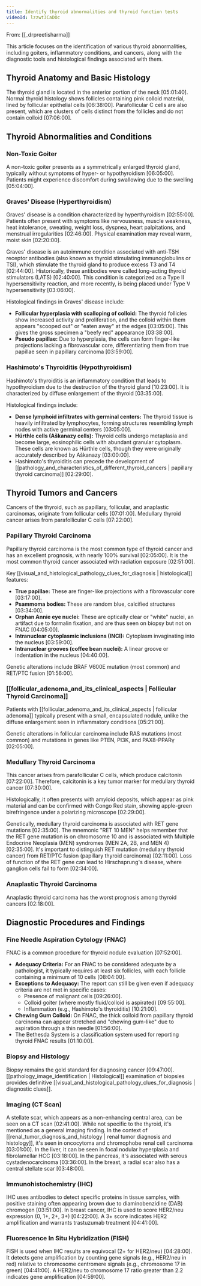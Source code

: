 ```yaml
---
title: Identify thyroid abnormalities and thyroid function tests
videoId: lzzwt3CaDOc
---
```


From: [[_drpreetisharma]] <br/> 

This article focuses on the identification of various thyroid abnormalities, including goiters, inflammatory conditions, and cancers, along with the diagnostic tools and histological findings associated with them.

## Thyroid Anatomy and Basic Histology
The thyroid gland is located in the anterior portion of the neck <a class="yt-timestamp" data-t="05:01:40">[05:01:40]</a>. Normal thyroid histology shows follicles containing pink colloid material, lined by follicular epithelial cells <a class="yt-timestamp" data-t="06:38:00">[06:38:00]</a>. Parafollicular C cells are also present, which are clusters of cells distinct from the follicles and do not contain colloid <a class="yt-timestamp" data-t="07:06:00">[07:06:00]</a>.

## Thyroid Abnormalities and Conditions

### Non-Toxic Goiter
A non-toxic goiter presents as a symmetrically enlarged thyroid gland, typically without symptoms of hyper- or hypothyroidism <a class="yt-timestamp" data-t="06:05:00">[06:05:00]</a>. Patients might experience discomfort during swallowing due to the swelling <a class="yt-timestamp" data-t="05:04:00">[05:04:00]</a>.

### Graves' Disease (Hyperthyroidism)
Graves' disease is a condition characterized by hyperthyroidism <a class="yt-timestamp" data-t="02:55:00">[02:55:00]</a>. Patients often present with symptoms like nervousness, muscle weakness, heat intolerance, sweating, weight loss, dyspnea, heart palpitations, and menstrual irregularities <a class="yt-timestamp" data-t="02:46:00">[02:46:00]</a>. Physical examination may reveal warm, moist skin <a class="yt-timestamp" data-t="02:20:00">[02:20:00]</a>.

Graves' disease is an autoimmune condition associated with anti-TSH receptor antibodies (also known as thyroid stimulating immunoglobulins or TSI), which stimulate the thyroid gland to produce excess T3 and T4 <a class="yt-timestamp" data-t="02:44:00">[02:44:00]</a>. Historically, these antibodies were called long-acting thyroid stimulators (LATS) <a class="yt-timestamp" data-t="02:40:00">[02:40:00]</a>. This condition is categorized as a Type II hypersensitivity reaction, and more recently, is being placed under Type V hypersensitivity <a class="yt-timestamp" data-t="03:06:00">[03:06:00]</a>.

Histological findings in Graves' disease include:
*   **Follicular hyperplasia with scalloping of colloid:** The thyroid follicles show increased activity and proliferation, and the colloid within them appears "scooped out" or "eaten away" at the edges <a class="yt-timestamp" data-t="03:05:00">[03:05:00]</a>. This gives the gross specimen a "beefy red" appearance <a class="yt-timestamp" data-t="03:38:00">[03:38:00]</a>.
*   **Pseudo papillae:** Due to hyperplasia, the cells can form finger-like projections lacking a fibrovascular core, differentiating them from true papillae seen in papillary carcinoma <a class="yt-timestamp" data-t="03:59:00">[03:59:00]</a>.

### Hashimoto's Thyroiditis (Hypothyroidism)
Hashimoto's thyroiditis is an inflammatory condition that leads to hypothyroidism due to the destruction of the thyroid gland <a class="yt-timestamp" data-t="10:23:00">[10:23:00]</a>. It is characterized by diffuse enlargement of the thyroid <a class="yt-timestamp" data-t="03:35:00">[03:35:00]</a>.

Histological findings include:
*   **Dense lymphoid infiltrates with germinal centers:** The thyroid tissue is heavily infiltrated by lymphocytes, forming structures resembling lymph nodes with active germinal centers <a class="yt-timestamp" data-t="03:05:00">[03:05:00]</a>.
*   **Hürthle cells (Aškanazy cells):** Thyroid cells undergo metaplasia and become large, eosinophilic cells with abundant granular cytoplasm. These cells are known as Hürthle cells, though they were originally accurately described by Aškanazy <a class="yt-timestamp" data-t="03:00:00">[03:00:00]</a>.
*   Hashimoto's thyroiditis can precede the development of [[pathology_and_characteristics_of_different_thyroid_cancers | papillary thyroid carcinoma]] <a class="yt-timestamp" data-t="02:29:00">[02:29:00]</a>.

## Thyroid Tumors and Cancers
Cancers of the thyroid, such as papillary, follicular, and anaplastic carcinomas, originate from follicular cells <a class="yt-timestamp" data-t="07:01:00">[07:01:00]</a>. Medullary thyroid cancer arises from parafollicular C cells <a class="yt-timestamp" data-t="07:22:00">[07:22:00]</a>.

### Papillary Thyroid Carcinoma
Papillary thyroid carcinoma is the most common type of thyroid cancer and has an excellent prognosis, with nearly 100% survival <a class="yt-timestamp" data-t="02:05:00">[02:05:00]</a>. It is the most common thyroid cancer associated with radiation exposure <a class="yt-timestamp" data-t="02:51:00">[02:51:00]</a>.

Key [[visual_and_histological_pathology_clues_for_diagnosis | histological]] features:
*   **True papillae:** These are finger-like projections with a fibrovascular core <a class="yt-timestamp" data-t="03:17:00">[03:17:00]</a>.
*   **Psammoma bodies:** These are random blue, calcified structures <a class="yt-timestamp" data-t="03:34:00">[03:34:00]</a>.
*   **Orphan Annie eye nuclei:** These are optically clear or "white" nuclei, an artifact due to formalin fixation, and are thus seen on biopsy but not on FNAC <a class="yt-timestamp" data-t="04:05:00">[04:05:00]</a>.
*   **Intranuclear cytoplasmic inclusions (INCI):** Cytoplasm invaginating into the nucleus <a class="yt-timestamp" data-t="03:59:00">[03:59:00]</a>.
*   **Intranuclear grooves (coffee bean nuclei):** A linear groove or indentation in the nucleus <a class="yt-timestamp" data-t="04:40:00">[04:40:00]</a>.

Genetic alterations include BRAF V600E mutation (most common) and RET/PTC fusion <a class="yt-timestamp" data-t="01:56:00">[01:56:00]</a>.

### [[follicular_adenoma_and_its_clinical_aspects | Follicular Thyroid Carcinoma]]
Patients with [[follicular_adenoma_and_its_clinical_aspects | follicular adenoma]] typically present with a small, encapsulated nodule, unlike the diffuse enlargement seen in inflammatory conditions <a class="yt-timestamp" data-t="05:21:00">[05:21:00]</a>.

Genetic alterations in follicular carcinoma include RAS mutations (most common) and mutations in genes like PTEN, PI3K, and PAX8-PPARγ <a class="yt-timestamp" data-t="02:05:00">[02:05:00]</a>.

### Medullary Thyroid Carcinoma
This cancer arises from parafollicular C cells, which produce calcitonin <a class="yt-timestamp" data-t="07:22:00">[07:22:00]</a>. Therefore, calcitonin is a key tumor marker for medullary thyroid cancer <a class="yt-timestamp" data-t="07:30:00">[07:30:00]</a>.

Histologically, it often presents with amyloid deposits, which appear as pink material and can be confirmed with Congo Red stain, showing apple-green birefringence under a polarizing microscope <a class="yt-timestamp" data-t="02:29:00">[02:29:00]</a>.

Genetically, medullary thyroid carcinoma is associated with RET gene mutations <a class="yt-timestamp" data-t="02:35:00">[02:35:00]</a>. The mnemonic "RET 10 MEN" helps remember that the RET gene mutation is on chromosome 10 and is associated with Multiple Endocrine Neoplasia (MEN) syndromes (MEN 2A, 2B, and MEN 4) <a class="yt-timestamp" data-t="02:35:00">[02:35:00]</a>. It's important to distinguish RET mutation (medullary thyroid cancer) from RET/PTC fusion (papillary thyroid carcinoma) <a class="yt-timestamp" data-t="02:11:00">[02:11:00]</a>. Loss of function of the RET gene can lead to Hirschsprung's disease, where ganglion cells fail to form <a class="yt-timestamp" data-t="02:34:00">[02:34:00]</a>.

### Anaplastic Thyroid Carcinoma
Anaplastic thyroid carcinoma has the worst prognosis among thyroid cancers <a class="yt-timestamp" data-t="02:18:00">[02:18:00]</a>.

## Diagnostic Procedures and Findings

### Fine Needle Aspiration Cytology (FNAC)
FNAC is a common procedure for thyroid nodule evaluation <a class="yt-timestamp" data-t="07:52:00">[07:52:00]</a>.
*   **Adequacy Criteria:** For an FNAC to be considered adequate by a pathologist, it typically requires at least six follicles, with each follicle containing a minimum of 10 cells <a class="yt-timestamp" data-t="08:04:00">[08:04:00]</a>.
*   **Exceptions to Adequacy:** The report can still be given even if adequacy criteria are not met in specific cases:
    *   Presence of malignant cells <a class="yt-timestamp" data-t="09:26:00">[09:26:00]</a>.
    *   Colloid goiter (where mostly fluid/colloid is aspirated) <a class="yt-timestamp" data-t="09:55:00">[09:55:00]</a>.
    *   Inflammation (e.g., Hashimoto's thyroiditis) <a class="yt-timestamp" data-t="10:21:00">[10:21:00]</a>.
*   **Chewing Gum Colloid:** On FNAC, the thick colloid from papillary thyroid carcinoma can appear stretched and "chewing gum-like" due to aspiration through a thin needle <a class="yt-timestamp" data-t="01:56:00">[01:56:00]</a>.
*   The Bethesda System is a classification system used for reporting thyroid FNAC results <a class="yt-timestamp" data-t="01:10:00">[01:10:00]</a>.

### Biopsy and Histology
Biopsy remains the gold standard for diagnosing cancer <a class="yt-timestamp" data-t="09:47:00">[09:47:00]</a>. [[pathology_image_identification | Histological]] examination of biopsies provides definitive [[visual_and_histological_pathology_clues_for_diagnosis | diagnostic clues]].

### Imaging (CT Scan)
A stellate scar, which appears as a non-enhancing central area, can be seen on a CT scan <a class="yt-timestamp" data-t="02:41:00">[02:41:00]</a>. While not specific to the thyroid, it's mentioned as a general imaging finding. In the context of [[renal_tumor_diagnosis_and_histology | renal tumor diagnosis and histology]], it's seen in oncocytoma and chromophobe renal cell carcinoma <a class="yt-timestamp" data-t="03:01:00">[03:01:00]</a>. In the liver, it can be seen in focal nodular hyperplasia and fibrolamellar HCC <a class="yt-timestamp" data-t="03:18:00">[03:18:00]</a>. In the pancreas, it's associated with serous cystadenocarcinoma <a class="yt-timestamp" data-t="03:36:00">[03:36:00]</a>. In the breast, a radial scar also has a central stellate scar <a class="yt-timestamp" data-t="03:48:00">[03:48:00]</a>.

### Immunohistochemistry (IHC)
IHC uses antibodies to detect specific proteins in tissue samples, with positive staining often appearing brown due to diaminobenzidine (DAB) chromogen <a class="yt-timestamp" data-t="03:51:00">[03:51:00]</a>. In breast cancer, IHC is used to score HER2/neu expression (0, 1+, 2+, 3+) <a class="yt-timestamp" data-t="04:22:00">[04:22:00]</a>. A 3+ score indicates HER2 amplification and warrants trastuzumab treatment <a class="yt-timestamp" data-t="04:41:00">[04:41:00]</a>.

### Fluorescence In Situ Hybridization (FISH)
FISH is used when IHC results are equivocal (2+ for HER2/neu) <a class="yt-timestamp" data-t="04:28:00">[04:28:00]</a>. It detects gene amplification by counting gene signals (e.g., HER2/neu in red) relative to chromosome centromere signals (e.g., chromosome 17 in green) <a class="yt-timestamp" data-t="04:41:00">[04:41:00]</a>. A HER2/neu to chromosome 17 ratio greater than 2.2 indicates gene amplification <a class="yt-timestamp" data-t="04:59:00">[04:59:00]</a>.